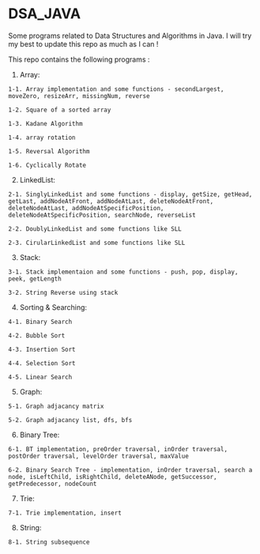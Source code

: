 # DSA_JAVA
Some programs related to Data Structures and Algorithms in Java.
I will try my best to update this repo as much as I can !

This repo contains the following programs :
  
  1. Array:
  
    1-1. Array implementation and some functions - secondLargest, moveZero, resizeArr, missingNum, reverse
    
    1-2. Square of a sorted array
    
    1-3. Kadane Algorithm
    
    1-4. array rotation
    
    1-5. Reversal Algorithm
    
    1-6. Cyclically Rotate
    
  2. LinkedList:
    
    2-1. SinglyLinkedList and some functions - display, getSize, getHead, getLast, addNodeAtFront, addNodeAtLast, deleteNodeAtFront, deleteNodeAtLast, addNodeAtSpecificPosition, deleteNodeAtSpecificPosition, searchNode, reverseList
    
    2-2. DoublyLinkedList and some functions like SLL
    
    2-3. CirularLinkedList and some functions like SLL
    
  3. Stack:
   
    3-1. Stack implementaion and some functions - push, pop, display, peek, getLength
    
    3-2. String Reverse using stack
  4. Sorting & Searching:
    
    4-1. Binary Search
    
    4-2. Bubble Sort
    
    4-3. Insertion Sort
    
    4-4. Selection Sort
    
    4-5. Linear Search

  5. Graph:
    
    5-1. Graph adjacancy matrix
    
    5-2. Graph adjacancy list, dfs, bfs
    
  6. Binary Tree:
  
    6-1. BT implementation, preOrder traversal, inOrder traversal, postOrder traversal, levelOrder traversal, maxValue
    
    6-2. Binary Search Tree - implementation, inOrder traversal, search a node, isLeftChild, isRightChild, deleteANode, getSuccessor, getPredecessor, nodeCount
    
  7. Trie:

    7-1. Trie implementation, insert
    
  8. String:
    
    8-1. String subsequence
    
